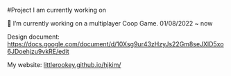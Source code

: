 #Project I am currently working on

🔭 I’m currently working on a multiplayer Coop Game. 01/08/2022 ~ now

Design document: https://docs.google.com/document/d/10Xsg9ur43zHzyJs22Gm8seJXlD5xo6JDoehjzu9vkRE/edit

My website: [littlerookey.github.io/hjkim/](littlerookey.github.io/hjkim/)


<!--
**LittleRookey/LittleRookey** is a ✨ _special_ ✨ repository because its `README.md` (this file) appears on your GitHub profile.


Here are some ideas to get you started:

- 🔭 I’m currently working on a multiplayer Coop Game. 
- 🌱 I’m currently learning ...
- 👯 I’m looking to collaborate on ...
- 🤔 I’m looking for help with ...
- 💬 Ask me about ...
- 📫 How to reach me: ...
- 😄 Pronouns: ...
- ⚡ Fun fact: ...
-->
